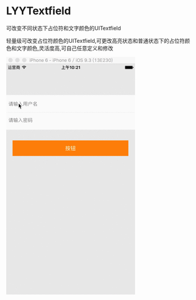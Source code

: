 # LYYTextfield
可改变不同状态下占位符和文字颜色的UITextfield

轻量级可改变占位符颜色的UITextfield,可更改高亮状态和普通状态下的占位符颜色和文字颜色,灵活度高,可自己任意定义和修改

![image](https://github.com/cocfident/LYYTextfield/blob/master/textfield.gif)

